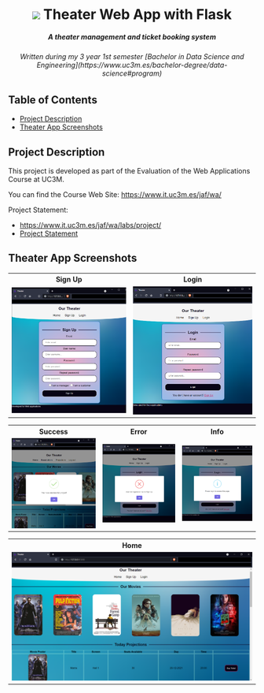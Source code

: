<h1 align="center">
  <img src="theater/static/icon.ico"/> 
  Theater Web App with Flask
</h1>
<h5 align="center">A theater management and ticket booking system</h5>
<h6 align="center">Written during my 3 year 1st semester [Bachelor in Data Science and Engineering](https://www.uc3m.es/bachelor-degree/data-science#program) </h6>

## Table of Contents
- [Project Description](#project-description)
- [Theater App Screenshots](#theater-app-screenshots)


## Project Description
This project is developed as part of the Evaluation of the Web Applications Course at UC3M. 

You can find the Course Web Site: https://www.it.uc3m.es/jaf/wa/

Project Statement: 
- https://www.it.uc3m.es/jaf/wa/labs/project/
- <a href="ProjectStatement.html">Project Statement</a>


## Theater App Screenshots

<table>
  <tr>
    <th>Sign Up</th>
    <th>Login</th>
  </tr>
  <tr>
    <td><img src="screenshots/signup.png"></td>
    <td><img src="screenshots/login.png"></td>
  </tr>
 </table>

<table>
  <tr>
    <th>Success</th>
    <th>Error</th>
    <th>Info</th>
  </tr>
  <tr>
    <td><img src="screenshots/success.png"></td>
    <td><img src="screenshots/error.png"></td>
    <td><img src="screenshots/info.png"></td>
  </tr>
 </table>

<table>
  <tr>
    <th>Home</th>
  </tr>
  <tr>
    <td><img src="screenshots/home.png"></td>
  </tr>
 </table>